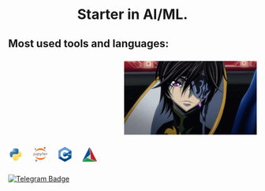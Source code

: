 <h1 align="center">Starter in AI/ML.</h1>

## Most used tools and languages:

### 

<div align="right">
  <img height="150" src="https://github.com/uylag/uylag/blob/main/github1.gif" />
</div>

###

<div align="left">
  <img src="https://github.com/devicons/devicon/blob/v2.17.0/icons/python/python-original.svg" height="30" alt="python logo"  />
  <img width="12" />
  <img src="https://github.com/devicons/devicon/blob/v2.17.0/icons/jupyter/jupyter-original-wordmark.svg" height="30" alt="jupyter logo" />
  <img width="12" />
  <img src="https://github.com/devicons/devicon/blob/v2.17.0/icons/cplusplus/cplusplus-original.svg" height="30" alt="jupyter logo" />
  <img width="12" />
  <img src="https://github.com/devicons/devicon/blob/v2.17.0/icons/cmake/cmake-original.svg" height="30" alt="jupyter logo" />
  <img width="12" />
</div>

###

<div align="left">
  <a href="https://t.me/uylag" target="_blank">
    <img src="https://img.shields.io/badge/Telegram-2CA5E0?logo=telegram&logoColor=white" alt="Telegram Badge">
  </a>
</div>
